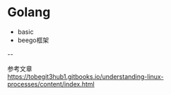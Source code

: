 # Golang

- basic
- beego框架

--   

参考文章  
https://tobegit3hub1.gitbooks.io/understanding-linux-processes/content/index.html


